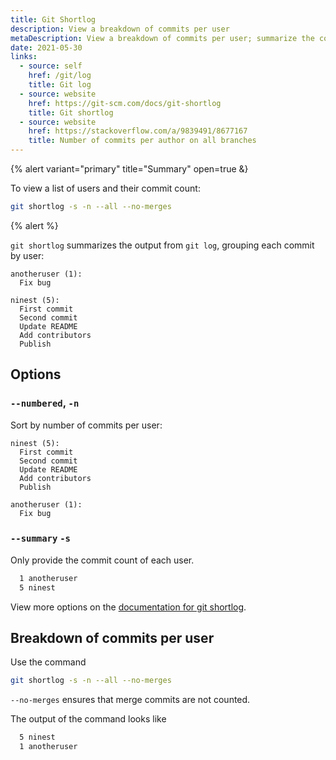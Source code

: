 ```yaml
---
title: Git Shortlog
description: View a breakdown of commits per user
metaDescription: View a breakdown of commits per user; summarize the commit count of users and authors
date: 2021-05-30
links:
  - source: self
    href: /git/log
    title: Git log
  - source: website
    href: https://git-scm.com/docs/git-shortlog
    title: Git shortlog
  - source: website
    href: https://stackoverflow.com/a/9839491/8677167
    title: Number of commits per author on all branches
---
```


{% alert variant="primary" title="Summary" open=true &}

To view a list of users and their commit count:

```bash
git shortlog -s -n --all --no-merges
```

{% alert %}

`git shortlog` summarizes the output from `git log`, grouping each commit by user:


```shell {% title="git shortlog" %}
anotheruser (1):
  Fix bug

ninest (5):
  First commit
  Second commit
  Update README
  Add contributors
  Publish
```


## Options

### `--numbered`, `-n`

Sort by number of commits per user:

```shell {% title="git shortlog -n" %}
ninest (5):
  First commit
  Second commit
  Update README
  Add contributors
  Publish

anotheruser (1):
  Fix bug
```

### `--summary` `-s`

Only provide the commit count of each user.

```bash title="git shortlog -s"
  1 anotheruser
  5 ninest
```

View more options on the [documentation for git shortlog](https://git-scm.com/docs/git-shortlog).

## Breakdown of commits per user

Use the command

```bash
git shortlog -s -n --all --no-merges
```

`--no-merges` ensures that merge commits are not counted.

The output of the command looks like

```bash {% title="git shortlog -s -n --all --no-merges" %}
  5 ninest
  1 anotheruser
```